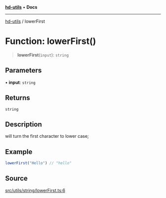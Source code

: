 [**hd-utils**](../README.md) • **Docs**

***

[hd-utils](../globals.md) / lowerFirst

# Function: lowerFirst()

> **lowerFirst**(`input`): `string`

## Parameters

• **input**: `string`

## Returns

`string`

## Description

will turn the first character to lower case;

## Example

```ts
lowerFirst("Hello") // "hello"
```

## Source

[src/utils/string/lowerFirst.ts:6](https://github.com/AhmadHddad/h-utils/blob/8e9e542f98b1a43a336ce585dc8666b21b0e894d/src/utils/string/lowerFirst.ts#L6)
